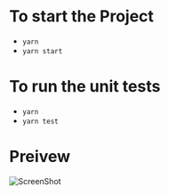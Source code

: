 # To start the Project

- `yarn`
- `yarn start`

# To run the unit tests

- `yarn`
- `yarn test`

# Preivew

![ScreenShot](https://raw.github.com/awesomeMoon/front-end-test/main/src/images/preview.png)